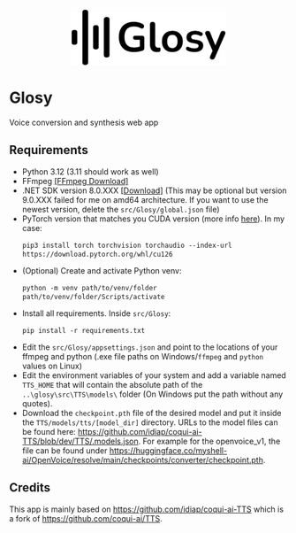 <p align="center">
  <img height="100" src="src/Glosy/wwwroot/images/logo.svg">
</p>

# Glosy
Voice conversion and synthesis web app

## Requirements
- Python 3.12 (3.11 should work as well)
- FFmpeg [[FFmpeg Download]](https://ffmpeg.org/download.html)
- .NET SDK version 8.0.XXX [[Download]](https://dotnet.microsoft.com/en-us/download/dotnet/8.0) (This may be optional but version 9.0.XXX failed for me on amd64 architecture. If you want to use the newest version, delete the `src/Glosy/global.json` file)
- PyTorch version that matches you CUDA version (more info [here](https://pytorch.org/get-started/locally/)). In my case:
    ```
    pip3 install torch torchvision torchaudio --index-url https://download.pytorch.org/whl/cu126
    ```
- (Optional) Create and activate Python venv:
  ```
  python -m venv path/to/venv/folder
  path/to/venv/folder/Scripts/activate
  ```
- Install all requirements. Inside `src/Glosy`:
  ```
  pip install -r requirements.txt
  ```
- Edit the `src/Glosy/appsettings.json` and point to the locations of your ffmpeg and python (.exe file paths on Windows/`ffmpeg` and `python` values on Linux)
- Edit the environment variables of your system and add a variable named `TTS_HOME` that will contain the absolute path of the `..\glosy\src\TTS\models\` folder (On Windows put the path without any quotes).
- Download the `checkpoint.pth` file of the desired model and put it inside the `TTS/models/tts/[model_dir]` directory. URLs to the model files can be found here: https://github.com/idiap/coqui-ai-TTS/blob/dev/TTS/.models.json. For example for the openvoice_v1, the file can be found under https://huggingface.co/myshell-ai/OpenVoice/resolve/main/checkpoints/converter/checkpoint.pth.

## Credits
This app is mainly based on https://github.com/idiap/coqui-ai-TTS which is a fork of https://github.com/coqui-ai/TTS.
